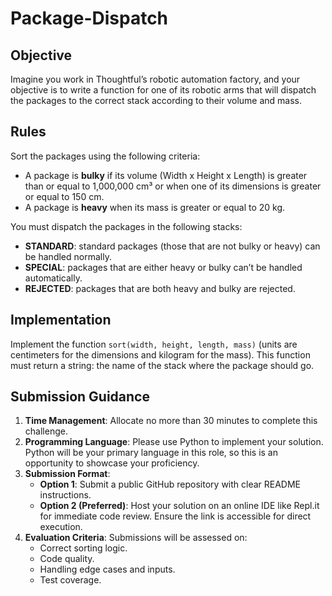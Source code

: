 # Package-Dispatch

## Objective
Imagine you work in Thoughtful’s robotic automation factory, and your objective is to write a function for one of its robotic arms that will dispatch the packages to the correct stack according to their volume and mass.

## Rules
Sort the packages using the following criteria:

- A package is **bulky** if its volume (Width x Height x Length) is greater than or equal to 1,000,000 cm³ or when one of its dimensions is greater or equal to 150 cm.
- A package is **heavy** when its mass is greater or equal to 20 kg.

You must dispatch the packages in the following stacks:
- **STANDARD**: standard packages (those that are not bulky or heavy) can be handled normally.
- **SPECIAL**: packages that are either heavy or bulky can’t be handled automatically.
- **REJECTED**: packages that are both heavy and bulky are rejected.

## Implementation
Implement the function `sort(width, height, length, mass)` (units are centimeters for the dimensions and kilogram for the mass). This function must return a string: the name of the stack where the package should go.

## Submission Guidance
1. **Time Management**: Allocate no more than 30 minutes to complete this challenge.
2. **Programming Language**: Please use Python to implement your solution. Python will be your primary language in this role, so this is an opportunity to showcase your proficiency.
3. **Submission Format**:
   - **Option 1**: Submit a public GitHub repository with clear README instructions.
   - **Option 2 (Preferred)**: Host your solution on an online IDE like Repl.it for immediate code review. Ensure the link is accessible for direct execution.
4. **Evaluation Criteria**: Submissions will be assessed on:
   - Correct sorting logic.
   - Code quality.
   - Handling edge cases and inputs.
   - Test coverage.
